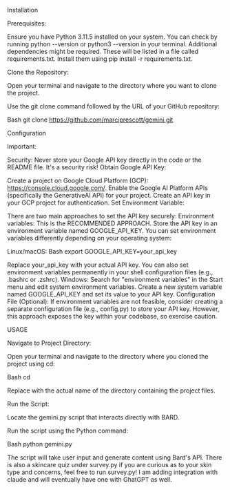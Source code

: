 Installation

Prerequisites:

Ensure you have Python 3.11.5 installed on your system. You can check by running python --version or python3 --version in your terminal.
Additional dependencies might be required. These will be listed in a file called requirements.txt. Install them using 
pip install -r requirements.txt.

Clone the Repository:

Open your terminal and navigate to the directory where you want to clone the project.

Use the git clone command followed by the URL of your GitHub repository:

Bash
git clone https://github.com/marciprescott/gemini.git


Configuration

Important:

Security: Never store your Google API key directly in the code or the README file. It's a security risk!
Obtain Google API Key:

Create a project on Google Cloud Platform (GCP): https://console.cloud.google.com/.
Enable the Google AI Platform APIs (specifically the GenerativeAI API) for your project.
Create an API key in your GCP project for authentication.
Set Environment Variable:

There are two main approaches to set the API key securely:
Environment variables: This is the  RECOMMENDED APPROACH. Store the API key in an environment variable named GOOGLE_API_KEY. You can set environment variables differently depending on your operating system:

Linux/macOS:
Bash
export GOOGLE_API_KEY=your_api_key


Replace your_api_key with your actual API key. You can also set environment variables permanently in your shell configuration files (e.g., .bashrc or .zshrc).
Windows:
Search for "environment variables" in the Start menu and edit system environment variables.
Create a new system variable named GOOGLE_API_KEY and set its value to your API key.
Configuration File (Optional):  If environment variables are not feasible, consider creating a separate configuration file (e.g., config.py) to store your API key. However, this approach exposes the key within your codebase, so exercise caution.

USAGE

Navigate to Project Directory:

Open your terminal and navigate to the directory where you cloned the project using cd:

Bash
cd <your-repo-name>


Replace <your-repo-name> with the actual name of the directory containing the project files.

Run the Script:

Locate the gemini.py script that interacts directly with BARD.

Run the script using the Python command:

Bash
python gemini.py

The script will take user input and generate content using Bard's API.
There is  also a skincare quiz under survey.py if you are curious as to your skin type and concerns, feel free to run survey.py!
I am adding integration with claude and will eventually have one with GhatGPT as well.  

